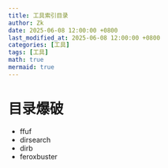```yaml
---
title: 工具索引目录
author: Zk
date: 2025-06-08 12:00:00 +0800
last_modified_at: 2025-06-08 12:00:00 +0800
categories: [工具]
tags: [工具]
math: true
mermaid: true
---
```



# 目录爆破
* ffuf
* dirsearch
* dirb
* feroxbuster